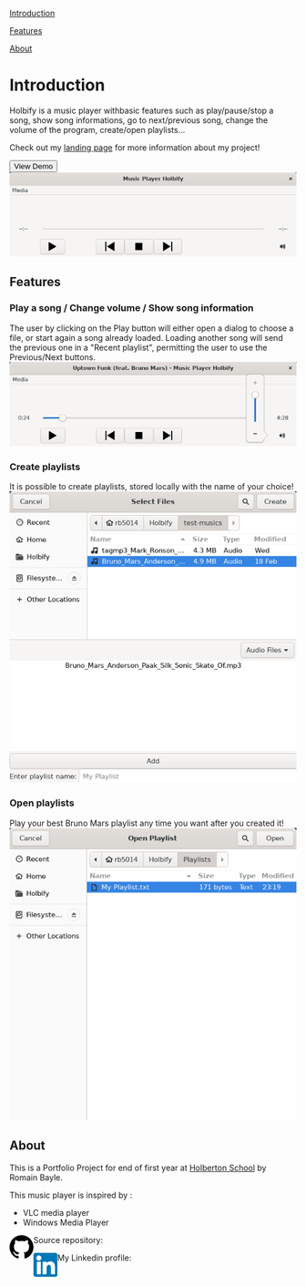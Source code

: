 [Introduction](#introduction)

[Features](#features)

[About](#about)

# Introduction

Holbify is a music player withbasic features such as play/pause/stop a song, show song informations, go to next/previous song, change the volume of the program, create/open playlists...

Check out my [landing page](https://github.com/Holbify/web/index.html) for more information about my project!

<a href="https://youtu.be/rlmdrxb_77I" target="_blank">
    <button>View Demo</button>
</a>

<img class="fit-picture" src="web/screenshots/main_window_start.png" alt="Screenshot of the main window at start">

## Features

### Play a song / Change volume / Show song information
The user by clicking on the Play button will either open a dialog to choose a file, or start again a song already loaded. Loading another song will send the previous one in a "Recent playlist", permitting the user to use the Previous/Next buttons.
<img class="fit-picture" src="web/screenshots/main_window_features.png" alt="Screenshot of the main window playing a song">

### Create playlists
It is possible to create playlists, stored locally with the name of your choice!
<img class="fit-picture" src="web/screenshots/create_playlist.png" alt="Screenshot of the create playlist window">

### Open playlists
Play your best Bruno Mars playlist any time you want after you created it!
<img class="fit-picture" src="web/screenshots/open_playlist.png" alt="Screenshot of the open playlist window">

## About

This is a Portfolio Project for end of first year at [Holberton School](https://www.holbertonschool.fr/) by Romain Bayle.

This music player is inspired by :
- VLC media player
- Windows Media Player

Source repository:
<a href="https://github.com/rb5014"><img align="left" src="web/icons/github.svg" alt="Romain Bayle | Github" width="42px"/></a>

My Linkedin profile:
<a href="https://www.linkedin.com/in/romain-bayle-48a11a243"><img align="left" src="web/icons/linkedin.svg" alt="Romain Bayle | LinkedIn" width="42px"/></a>
